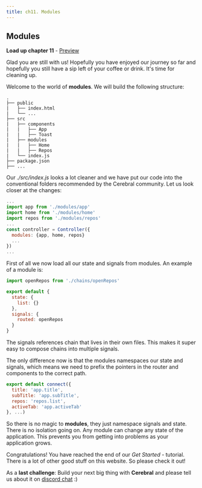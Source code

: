 ```yaml
---
title: ch11. Modules
---
```


## Modules

**Load up chapter 11** - [Preview](11)

Glad you are still with us! Hopefully you have enjoyed our journey so far and hopefully you still have a sip left of your coffee or drink. It's time for cleaning up.

Welcome to the world of **modules**. We will build the following structure:

```
.
├── public
|	├── index.html
|	└── ...
├── src
|	├── components
|	|	├── App
|	|	├── Toast
|	├── modules
|	|	├── Home
|	|	├── Repos
|	└── index.js
├── package.json
├── ...
```

Our *./src/index.js* looks a lot cleaner and we have put our code into the conventional folders recommended by the Cerebral community. Let us look closer at the changes:

```js
...
import app from './modules/app'
import home from './modules/home'
import repos from './modules/repos'
...
const controller = Controller({
  modules: {app, home, repos}
  ...
})
...
```

First of all we now load all our state and signals from modules. An example of a module is:

```js
import openRepos from './chains/openRepos'

export default {
  state: {
    list: {}
  },
  signals: {
    routed: openRepos
  }
}
```

The signals references chain that lives in their own files. This makes it super easy to compose chains into multiple signals.

The only difference now is that the modules namespaces our state and signals, which means we need to prefix the pointers in the router and components to the correct path.

```js
export default connect({
  title: 'app.title',
  subTitle: 'app.subTitle',
  repos: 'repos.list',
  activeTab: 'app.activeTab'
}, ...)
```

So there is no magic to **modules**, they just namespace signals and state. There is no isolation going on. Any module can change any state of the application. This prevents you from getting into problems as your application grows.

Congratulations! You have reached the end of our *Get Started* - tutorial.
There is a lot of other good stuff on this website. So please check it out!

As a **last challenge**: Build your next big thing with **Cerebral** and please tell us about it on [discord chat](https://discord.gg/0kIweV4bd2bwwsvH) :)
